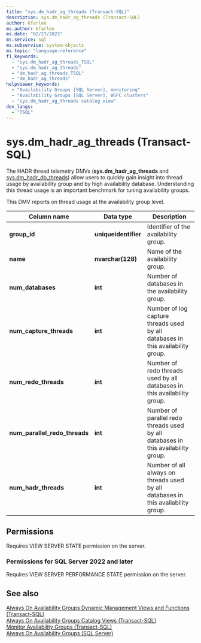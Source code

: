```yaml
---
title: "sys.dm_hadr_ag_threads (Transact-SQL)"
description: sys.dm_hadr_ag_threads (Transact-SQL)
author: kfarlee
ms.author: kfarlee
ms.date: "02/27/2023"
ms.service: sql
ms.subservice: system-objects
ms.topic: "language-reference"
f1_keywords:
  - "sys.dm_hadr_ag_threads_TSQL"
  - "sys.dm_hadr_ag_threads"
  - "dm_hadr_ag_threads_TSQL"
  - "dm_hadr_ag_threads"
helpviewer_keywords:
  - "Availability Groups [SQL Server], monitoring"
  - "Availability Groups [SQL Server], WSFC clusters"
  - "sys.dm_hadr_ag_threads catalog view"
dev_langs:
  - "TSQL"
---
```

# sys.dm_hadr_ag_threads (Transact-SQL)

The HADR thread telemetry DMVs (**sys.dm_hadr_ag_threads** and [sys.dm_hadr_db_threads](../../relational-databases/system-dynamic-management-views/sys-dm-hadr-db-threads-transact-sql.md)) allow users to quickly gain insight into thread usage by availability group and by high availability database. Understanding this thread usage is an important benchmark for tuning availability groups.

This DMV reports on thread usage at the availability group level.

|Column name|Data type|Description|  
|-----------------|---------------|-----------------|  
|**group_id**|**uniqueidentifier**|Identifier of the availability group.|
|**name**|**nvarchar(128)**|Name of the availability group.|
|**num_databases**|**int**|Number of databases in the availability group.|
|**num_capture_threads**|**int**|Number of log capture threads used by all databases in this availability group.|
|**num_redo_threads**|**int**|Number of redo threads used by all databases in this availability group.|
|**num_parallel_redo_threads**|**int**|Number of parallel redo threads used by all databases in this availability group.|
|**num_hadr_threads**|**int**|Number of all always on threads used by all databases in this availability group.|

## Permissions  

 Requires VIEW SERVER STATE permission on the server.  
  
### Permissions for SQL Server 2022 and later

Requires VIEW SERVER PERFORMANCE STATE permission on the server.

## See also  

 [Always On Availability Groups Dynamic Management Views and Functions &#40;Transact-SQL&#41;](../../relational-databases/system-dynamic-management-views/always-on-availability-groups-dynamic-management-views-functions.md)   
 [Always On Availability Groups Catalog Views &#40;Transact-SQL&#41;](../../relational-databases/system-catalog-views/always-on-availability-groups-catalog-views-transact-sql.md)   
 [Monitor Availability Groups &#40;Transact-SQL&#41;](../../database-engine/availability-groups/windows/monitor-availability-groups-transact-sql.md)   
 [Always On Availability Groups &#40;SQL Server&#41;](../../database-engine/availability-groups/windows/overview-of-always-on-availability-groups-sql-server.md)  
  
